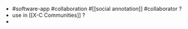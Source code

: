- #software-app #collaboration #[[social annotation]] #collaborator ?
- use in [[X-C Communities]] ?
-